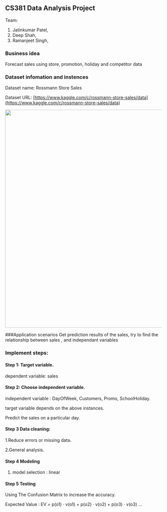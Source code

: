 ## CS381 Data Analysis Project
Team:
  1. Jatinkumar Patel,
  2. Deep Shah,
  3. Ramanjeet Singh,
### Business idea
Forecast sales using store, promotion, holiday and competitor data

### Dataset infomation and instences

Dataset name: Rossmann Store Sales

Dataset URL: [https://www.kaggle.com/c/rossmann-store-sales/data](https://www.kaggle.com/c/rossmann-store-sales/data)

<image src="Store1_data_info.png" width="700" />

###Application scenarios
Get prediction results of the sales, try to find the relationship between sales , and independant variables

### Implement steps:
#### Step 1:  Target variable.

dependent variable: sales

#### Step 2:  Choose independent variable.

independent variable : DayOfWeek, Customers, Promo, SchoolHoliday.  

target variable depends on the above instances.

Predict the sales on a particular day.

#### Step 3 Data cleaning:

1.Reduce errors or missing data.

2.General analysis.


#### Step 4 Modeling
1. model selection : linear 

#### Step 5 Testing
Using The Confusion Matrix to increase the accuracy.

Expected Value : EV = p(o1) · v(o1) + p(o2) · v(o2) + p(o3) · v(o3) ...

